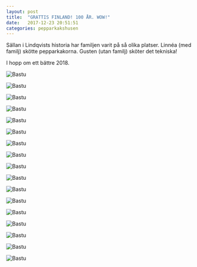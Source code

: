 ```yaml
---
layout: post
title:  "GRATTIS FINLAND! 100 ÅR. WOW!"
date:   2017-12-23 20:51:51
categories: pepparkakshusen
---
```


Sällan i Lindqvists historia har familjen varit på så olika platser. Linnéa (med familj) skötte pepparkakorna. Gusten (utan familj) sköter det tekniska!

I hopp om ett bättre 2018.

![Bastu](/img/pepparkakshusen/2017/PC160031.JPG)

![Bastu](/img/pepparkakshusen/2017/PC160034.JPG)

![Bastu](/img/pepparkakshusen/2017/PC160035.JPG)

![Bastu](/img/pepparkakshusen/2017/PC160037.JPG)

![Bastu](/img/pepparkakshusen/2017/PC170042.JPG)

![Bastu](/img/pepparkakshusen/2017/PC170043.JPG)

![Bastu](/img/pepparkakshusen/2017/PC170048.JPG)

![Bastu](/img/pepparkakshusen/2017/PC170059.JPG)

![Bastu](/img/pepparkakshusen/2017/PC170062.JPG)

![Bastu](/img/pepparkakshusen/2017/PC170063.JPG)

![Bastu](/img/pepparkakshusen/2017/PC170064.JPG)

![Bastu](/img/pepparkakshusen/2017/PC170065.JPG)

![Bastu](/img/pepparkakshusen/2017/PC170070.JPG)

![Bastu](/img/pepparkakshusen/2017/PC170071.JPG)

![Bastu](/img/pepparkakshusen/2017/PC170073.JPG)

![Bastu](/img/pepparkakshusen/2017/PC170075.JPG)

![Bastu](/img/pepparkakshusen/2017/PC170083.JPG)

